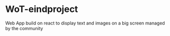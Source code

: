 # WoT-eindproject
Web App build on react to display text and images on a big screen managed by the community
